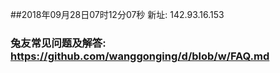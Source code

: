 ##2018年09月28日07时12分07秒 新址: 142.93.16.153
### 兔友常见问题及解答: https://github.com/wanggonging/d/blob/w/FAQ.md
